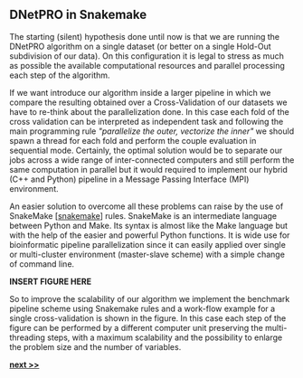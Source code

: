 ## DNetPRO in Snakemake

The starting (silent) hypothesis done until now is that we are running the DNetPRO algorithm on a single dataset (or better on a single Hold-Out subdivision of our data).
On this configuration it is legal to stress as much as possible the available computational resources and parallel processing each step of the algorithm.

If we want introduce our algorithm inside a larger pipeline in which we compare the resulting obtained over a Cross-Validation of our datasets we have to re-think about the parallelization done.
In this case each fold of the cross validation can be interpreted as independent task and following the main programming rule *"parallelize the outer, vectorize the inner"* we should spawn a thread for each fold and perform the couple evaluation in sequential mode.
Certainly, the optimal solution would be to separate our jobs across a wide range of inter-connected computers and still perform the same computation in parallel but it would required to implement our hybrid (C++ and Python) pipeline in a Message Passing Interface (MPI) environment.

An easier solution to overcome all these problems can raise by the use of SnakeMake [[snakemake](https://snakemake.readthedocs.io/en/stable/)] rules.
SnakeMake is an intermediate language between Python and Make.
Its syntax is almost like the Make language but with the help of the easier and powerful Python functions.
It is wide use for bioinformatic pipeline parallelization since it can easily applied over single or multi-cluster environment (master-slave scheme) with a simple change of command line.

**INSERT FIGURE HERE**

So to improve the scalability of our algorithm we implement the benchmark pipeline scheme using Snakemake rules and a work-flow example for a single cross-validation is shown in the figure.
In this case each step of the figure can be performed by a different computer unit preserving the multi-threading steps, with a maximum scalability and the possibility to enlarge the problem size and the number of variables.


[**next >>**](./Timing.md)
